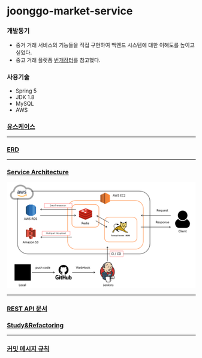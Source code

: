 # joonggo-market-service

### 개발동기

- 중거 거래 서비스의 기능들을 직접 구현하여 백엔드 시스템에 대한 이해도를 높이고 싶었다.
- 중고 거래 플랫폼 [번개장터](https://m.bunjang.co.kr/)를 참고했다.

### 사용기술

- Spring 5
- JDK 1.8
- MySQL
- AWS

### [유스케이스](https://github.com/chan-gon/joonggo-market-service/wiki/Use-Case)

***

### [ERD](https://github.com/chan-gon/joonggo-market-service/wiki/ERD)

***

### [Service Architecture](https://github.com/chan-gon/joonggo-market-service/wiki/Service-Architecture)

![서버 구조](src/main/webapp/resources/images/server-architecture.png)

***

### [REST API 문서](http://localhost:8082/docs/api-doc.html)

### [Study&Refactoring](https://github.com/chan-gon/joonggo-market-service/wiki/Study-&-Refactoring)

***

### [커밋 메시지 규칙](https://github.com/chan-gon/joonggo-market-service/wiki/Git-%EC%BB%A4%EB%B0%8B-%EB%A9%94%EC%8B%9C%EC%A7%80-%EA%B7%9C%EC%B9%99)